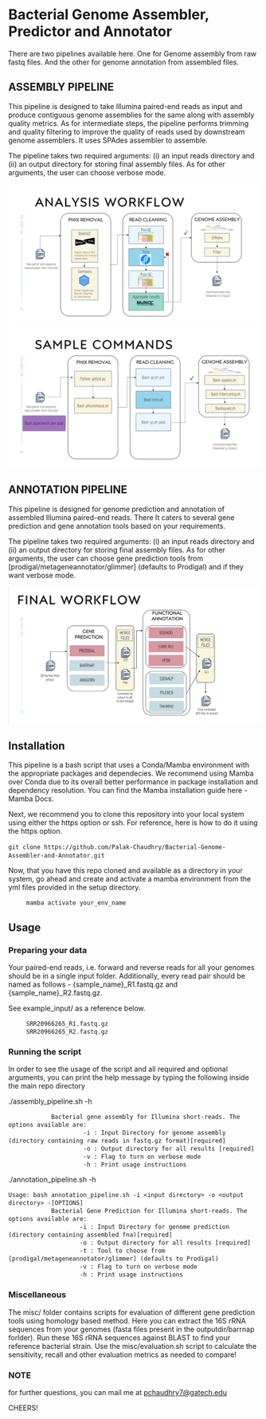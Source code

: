 # Bacterial Genome Assembler, Predictor and Annotator 

There are two pipelines available here. One for Genome assembly from raw fastq files. And the other for genome annotation from assembled files.

## ASSEMBLY PIPELINE
This pipeline is designed to take Illumina paired-end reads as input and produce contiguous genome assemblies for the same along with assembly quality metrics. As for intermediate steps, the pipeline performs trimming and quality filtering to improve the quality of reads used by downstream genome assemblers. It uses SPAdes assembler to assemble.

The pipeline takes two required arguments: (i) an input reads directory and (ii) an output directory for storing final assembly files. As for other arguments, the user can choose verbose mode.

![alt text](image.png)
![alt text](image-1.png)

## ANNOTATION PIPELINE
This pipeline is designed for genome prediction and annotation of assembled Illumina paired-end reads. There It caters to several gene prediction and gene annotation tools based on your requirements. 

The pipeline takes two required arguments: (i) an input reads directory and (ii) an output directory for storing final assembly files. As for other arguments, the user can choose gene prediction tools from [prodigal/metageneannotator/glimmer] (defaults to Prodigal) and if they want verbose mode.

![alt text](image-2.png)

## Installation
This pipeline is a bash script that uses a Conda/Mamba environment with the appropriate packages and dependecies. We recommend using Mamba over Conda due to its overall better performance in package installation and dependency resolution. You can find the Mamba installation guide here - Mamba Docs.

Next, we recommend you to clone this repository into your local system using either the https option or ssh. For reference, here is how to do it using the https option.

`git clone https://github.com/Palak-Chaudhry/Bacterial-Genome-Assembler-and-Annotator.git`

Now, that you have this repo cloned and available as a directory in your system, go ahead and create and activate a mamba environment from the yml files provided in the setup directory.

```  mamba env create environments/geneannotate.yml -n your_env_name
     mamba activate your_env_name
```
## Usage
### Preparing your data

Your paired-end reads, i.e. forward and reverse reads for all your genomes should be in a single input folder. Additionally, every read pair should be named as follows - {sample_name}_R1.fastq.gz and {sample_name}_R2.fastq.gz.

See example_input/ as a reference below.

```example_input/
     SRR20966265_R1.fastq.gz
     SRR20966265_R2.fastq.gz
```
### Running the script

In order to see the usage of the script and all required and optional arguments, you can print the help message by typing the following inside the main repo directory

./assembly_pipeline.sh -h

```Usage: bash assembly_pipeline.sh -i <input directory> -o <output directory> -[OPTIONS]
            Bacterial gene assembly for Illumina short-reads. The options available are:
                     -i : Input Directory for genome assembly (directory containing raw reads in fastq.gz format)[required]
                     -o : Output directory for all results [required]
                     -v : Flag to turn on verbose mode
                     -h : Print usage instructions
```

./annotation_pipeline.sh -h

```
Usage: bash annotation_pipeline.sh -i <input directory> -o <output directory> -[OPTIONS]
            Bacterial Gene Prediction for Illumina short-reads. The options available are:
                    -i : Input Directory for genome prediction (directory containing assembled fna)[required]
                    -o : Output directory for all results [required]
                    -t : Tool to choose from [prodigal/metageneannotator/glimmer] (defaults to Prodigal)
                    -v : Flag to turn on verbose mode
                    -h : Print usage instructions
```
### Miscellaneous

The misc/ folder contains scripts for evaluation of different gene prediction tools using homology based method. Here you can extract the 16S rRNA sequences from your genomes (fasta files present in the outputdir/barrnap forlder). Run these 16S rRNA sequences against BLAST to find your reference bacterial strain. 
Use the misc/evaluation.sh script to calculate the sensitivity, recall and other evaluation metrics as needed to compare!

### NOTE
for further questions, you can mail me at pchaudhry7@gatech.edu

CHEERS!